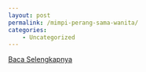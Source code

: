 ```yaml
---
layout: post
permalink: /mimpi-perang-sama-wanita/
categories:
    - Uncategorized
---
```


[Baca Selengkapnya](/01)